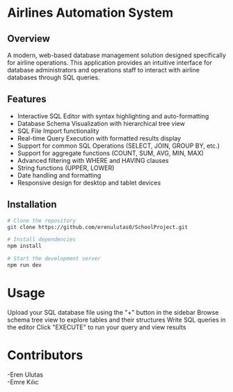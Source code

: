 # Airlines Automation System

## Overview
A modern, web-based database management solution designed specifically for airline operations. This application provides an intuitive interface for database administrators and operations staff to interact with airline databases through SQL queries.

## Features
- Interactive SQL Editor with syntax highlighting and auto-formatting  
- Database Schema Visualization with hierarchical tree view  
- SQL File Import functionality  
- Real-time Query Execution with formatted results display  
- Support for common SQL Operations (SELECT, JOIN, GROUP BY, etc.)  
- Support for aggregate functions (COUNT, SUM, AVG, MIN, MAX)  
- Advanced filtering with WHERE and HAVING clauses  
- String functions (UPPER, LOWER)  
- Date handling and formatting  
- Responsive design for desktop and tablet devices  

## Installation

```bash
# Clone the repository
git clone https://github.com/erenulutas0/SchoolProject.git

# Install dependencies
npm install

# Start the development server
npm run dev
```


# Usage
Upload your SQL database file using the "+" button in the sidebar
Browse schema tree view to explore tables and their structures
Write SQL queries in the editor
Click "EXECUTE" to run your query and view results


# Contributors
-Eren Ulutas  
-Emre Kılıc  